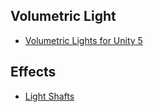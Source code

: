 ## Volumetric Light
* [Volumetric Lights for Unity 5](https://github.com/SlightlyMad/VolumetricLights)


## Effects
* [Light Shafts](https://github.com/robertcupisz/LightShafts)

